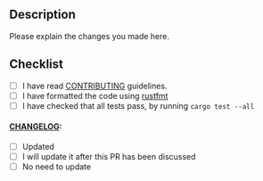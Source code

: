 ## Description

Please explain the changes you made here.

## Checklist

- [ ] I have read
[CONTRIBUTING](https://github.com/sitegui/feattle-rs/blob/master/docs/CONTRIBUTING.md)
guidelines.
- [ ] I have formatted the code using [rustfmt](https://github.com/rust-lang/rustfmt)
- [ ] I have checked that all tests pass, by running `cargo test --all`

#### [CHANGELOG](https://github.com/sitegui/feattle-rs/blob/master/CHANGELOG.md):

- [ ] Updated
- [ ] I will update it after this PR has been discussed
- [ ] No need to update
